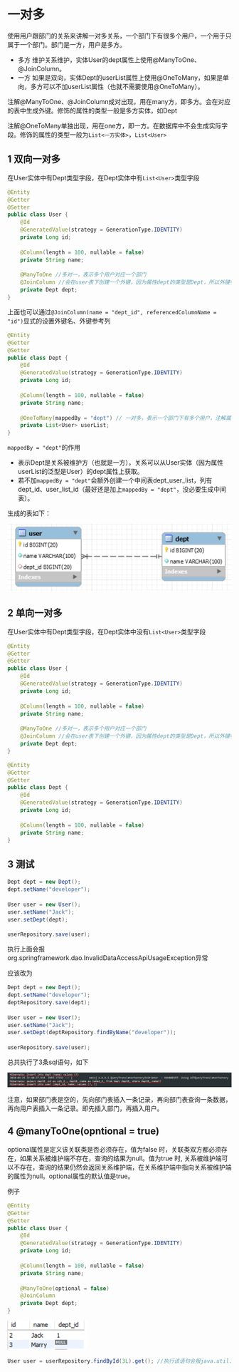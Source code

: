 # 一对多

使用用户跟部门的关系来讲解一对多关系，一个部门下有很多个用户，一个用于只属于一个部门。部门是一方，用户是多方。

- 多方 维护关系维护，实体User的dept属性上使用@ManyToOne、@JoinColumn。
- 一方 如果是双向，实体Dept的userList属性上使用@OneToMany，如果是单向，多方可以不加userList属性（也就不需要使用@OneToMany）。

注解@ManyToOne、@JoinColumn成对出现，用在many方，即多方。会在对应的表中生成外键。修饰的属性的类型一般是多方实体，如Dept

注解@OneToMany单独出现，用在one方，即一方。在数据库中不会生成实际字段。修饰的属性的类型一般为`List<一方实体>`，`List<User>`

## 1 双向一对多

在User实体中有Dept类型字段，在Dept实体中有`List<User>`类型字段

```java
@Entity
@Getter
@Setter
public class User {
    @Id
    @GeneratedValue(strategy = GenerationType.IDENTITY)
    private Long id;

    @Column(length = 100, nullable = false)
    private String name;

    @ManyToOne //多对一，表示多个用户对应一个部门
    @JoinColumn //会在user表下创建一个外键，因为属性dept的类型是Dept，所以外键参考的表是dept，参考的列是表dept的主键，即id列，外键名称默认参考的表名_参考的列名，即dept_id
    private Dept dept;
}
```

上面也可以通过`@JoinColumn(name = "dept_id", referencedColumnName = "id")`显式的设置外键名、外键参考列

```java
@Entity
@Getter
@Setter
public class Dept {
    @Id
    @GeneratedValue(strategy = GenerationType.IDENTITY)
    private Long id;

    @Column(length = 100, nullable = false)
    private String name;

    @OneToMany(mappedBy = "dept") // 一对多，表示一个部门下有多个用户，注解属性mappedBy的值为User中的dept属性名称
    private List<User> userList;
}
```

`mappedBy = "dept"`的作用

- 表示Dept是关系被维护方（也就是一方），关系可以从User实体（因为属性userList的泛型是User）的dept属性上获取。
- 若不加`mappedBy = "dept"`会额外创建一个中间表dept_user_list，列有dept_id、user_list_id（最好还是加上`mappedBy = "dept"`，没必要生成中间表）。

生成的表如下：

![06](../../images/06.png)

## 2 单向一对多

在User实体中有Dept类型字段，在Dept实体中没有`List<User>`类型字段

```java
@Entity
@Getter
@Setter
public class User {
    @Id
    @GeneratedValue(strategy = GenerationType.IDENTITY)
    private Long id;

    @Column(length = 100, nullable = false)
    private String name;

    @ManyToOne //多对一，表示多个用户对应一个部门
    @JoinColumn //会在user表下创建一个外键，因为属性dept的类型是Dept，所以外键参考的表是dept，参考的列是表dept的主键，即id列，外键名称默认参考的表名_参考的列名，即dept_id
    private Dept dept;
}
```

```java
@Entity
@Getter
@Setter
public class Dept {
    @Id
    @GeneratedValue(strategy = GenerationType.IDENTITY)
    private Long id;

    @Column(length = 100, nullable = false)
    private String name;
}
```

## 3 测试

```java
Dept dept = new Dept();
dept.setName("developer");

User user = new User();
user.setName("Jack");
user.setDept(dept);

userRepository.save(user);
```

执行上面会报org.springframework.dao.InvalidDataAccessApiUsageException异常

应该改为

```java
Dept dept = new Dept();
dept.setName("developer");
deptRepository.save(dept);

User user = new User();
user.setName("Jack");
user.setDept(deptRepository.findByName("developer"));

userRepository.save(user);
```

总共执行了3条sql语句，如下

![07](../../images/07.png)

注意，如果部门表是空的，先向部门表插入一条记录，再向部门表查询一条数据，再向用户表插入一条记录。即先插入部门，再插入用户。

## 4 @manyToOne(opntional = true)

optional属性是定义该关联类是否必须存在，值为false 时，关联类双方都必须存在，如果关系被维护端不存在，查询的结果为null。值为true 时, 关系被维护端可以不存在，查询的结果仍然会返回关系维护端，在关系维护端中指向关系被维护端的属性为null。optional属性的默认值是true。

例子

```java
@Entity
@Getter
@Setter
public class User {
    @Id
    @GeneratedValue(strategy = GenerationType.IDENTITY)
    private Long id;

    @Column(length = 100, nullable = false)
    private String name;

    @ManyToOne(optional = false)
    @JoinColumn
    private Dept dept;
}
```

![08](../../images/08.png)

```java
User user = userRepository.findById(3L).get(); //执行该语句会报java.util.NoSuchElementException异常
```



